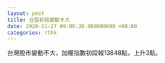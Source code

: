 ```yaml
---
layout: post
title: 台股初段變動不大
date: 2020-11-27 09:06:20.000000000 +08:00
categories: rthk
---
```


台灣股市變動不大，加權指數初段報13848點，上升3點。
